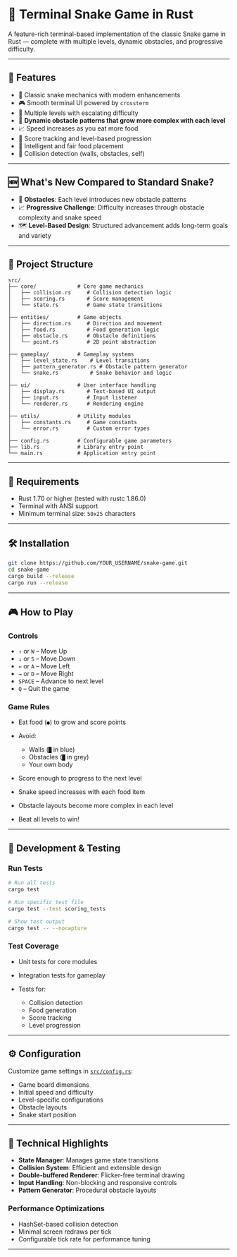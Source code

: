 # 🐍 Terminal Snake Game in Rust

A feature-rich terminal-based implementation of the classic Snake game in Rust — complete with multiple levels, dynamic obstacles, and progressive difficulty.

---

## 🚀 Features

- 🐍 Classic snake mechanics with modern enhancements
- 🎮 Smooth terminal UI powered by `crossterm`
- 🏁 Multiple levels with escalating difficulty
- 🧱 **Dynamic obstacle patterns that grow more complex with each level**
- 📈 Speed increases as you eat more food
- 💯 Score tracking and level-based progression
- 🎯 Intelligent and fair food placement
- 🚧 Collision detection (walls, obstacles, self)

---

## 🆕 What's New Compared to Standard Snake?

- 🧱 **Obstacles**: Each level introduces new obstacle patterns
- 📈 **Progressive Challenge**: Difficulty increases through obstacle complexity and snake speed
- 🗺️ **Level-Based Design**: Structured advancement adds long-term goals and variety

---

## 📁 Project Structure

```plaintext
src/
├── core/             # Core game mechanics
│   ├── collision.rs     # Collision detection logic
│   ├── scoring.rs       # Score management
│   └── state.rs         # Game state transitions
│
├── entities/         # Game objects
│   ├── direction.rs     # Direction and movement
│   ├── food.rs          # Food generation logic
│   ├── obstacle.rs      # Obstacle definitions
│   └── point.rs         # 2D point abstraction
│
├── gameplay/         # Gameplay systems
│   ├── level_state.rs    # Level transitions
│   ├── pattern_generator.rs # Obstacle pattern generator
│   └── snake.rs          # Snake behavior and logic
│
├── ui/               # User interface handling
│   ├── display.rs       # Text-based UI output
│   ├── input.rs         # Input listener
│   └── renderer.rs      # Rendering engine
│
├── utils/            # Utility modules
│   ├── constants.rs     # Game constants
│   └── error.rs         # Custom error types
│
├── config.rs         # Configurable game parameters
├── lib.rs            # Library entry point
└── main.rs           # Application entry point
```

---

## 🧰 Requirements

- Rust 1.70 or higher (tested with rustc 1.86.0)
- Terminal with ANSI support
- Minimum terminal size: `50x25` characters

---

## 🛠️ Installation

```bash
git clone https://github.com/YOUR_USERNAME/snake-game.git
cd snake-game
cargo build --release
cargo run --release
```

---

## 🎮 How to Play

### Controls

- `↑` or `W` – Move Up
- `↓` or `S` – Move Down
- `←` or `A` – Move Left
- `→` or `D` – Move Right
- `SPACE` – Advance to next level
- `Q` – Quit the game

### Game Rules

- Eat food (`●`) to grow and score points
- Avoid:

  - Walls (`█` in blue)
  - Obstacles (`█` in grey)
  - Your own body

- Score enough to progress to the next level
- Snake speed increases with each food item
- Obstacle layouts become more complex in each level
- Beat all levels to win!

---

## 🧪 Development & Testing

### Run Tests

```bash
# Run all tests
cargo test

# Run specific test file
cargo test --test scoring_tests

# Show test output
cargo test -- --nocapture
```

### Test Coverage

- Unit tests for core modules
- Integration tests for gameplay
- Tests for:

  - Collision detection
  - Food generation
  - Score tracking
  - Level progression

---

## ⚙️ Configuration

Customize game settings in [`src/config.rs`](src/config.rs):

- Game board dimensions
- Initial speed and difficulty
- Level-specific configurations
- Obstacle layouts
- Snake start position

---

## 🧠 Technical Highlights

- **State Manager**: Manages game state transitions
- **Collision System**: Efficient and extensible design
- **Double-buffered Renderer**: Flicker-free terminal drawing
- **Input Handling**: Non-blocking and responsive controls
- **Pattern Generator**: Procedural obstacle layouts

### Performance Optimizations

- HashSet-based collision detection
- Minimal screen redraws per tick
- Configurable tick rate for performance tuning

---
